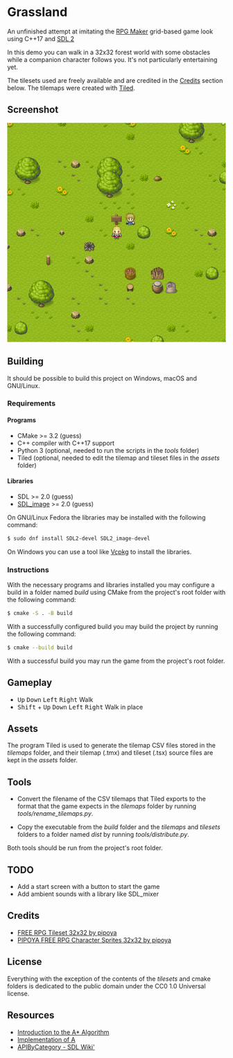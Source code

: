 # Grassland

An unfinished attempt at imitating the [RPG Maker](https://www.rpgmakerweb.com/)
grid-based game look using C++17 and [SDL 2](https://www.libsdl.org/)

In this demo you can walk in a 32x32 forest world with some obstacles while a
companion character follows you. It's not particularly entertaining yet.

The tilesets used are freely available and are credited in the
[Credits](#Credits) section below. The tilemaps were created with
[Tiled](https://www.mapeditor.org).

## Screenshot

![Screenshot](screenshot.png)

## Building

It should be possible to build this project on Windows, macOS and GNU/Linux.

### Requirements

#### Programs

* CMake >= 3.2 (guess)
* C++ compiler with C++17 support
* Python 3 (optional, needed to run the scripts in the _tools_ folder)
* Tiled (optional, needed to edit the tilemap and tileset files in the _assets_
folder)

#### Libraries

* SDL >= 2.0 (guess)
* [SDL_image](https://www.libsdl.org/projects/SDL_image) >= 2.0 (guess)

On GNU/Linux Fedora the libraries may be installed with the following command:

```sh
$ sudo dnf install SDL2-devel SDL2_image-devel
````

On Windows you can use a tool like [Vcpkg](https://github.com/microsoft/vcpkg)
to install the libraries.

### Instructions

With the necessary programs and libraries installed you may configure a build
in a folder named _build_ using CMake from the project's root folder with the
following command:

```sh
$ cmake -S . -B build
```

With a successfully configured build you may build the project by running the
following command:

```sh
$ cmake --build build
```

With a successful build you may run the game from the project's root folder.

## Gameplay

* <kbd>Up</kbd> <kbd>Down</kbd> <kbd>Left</kbd> <kbd>Right</kbd> Walk
* <kbd>Shift</kbd> + <kbd>Up</kbd> <kbd>Down</kbd> <kbd>Left</kbd>
<kbd>Right</kbd> Walk in place

## Assets

The program Tiled is used to generate the tilemap CSV files stored in the
_tilemaps_ folder, and their tilemap (.tmx) and tileset (.tsx) source files are
kept in the _assets_ folder.

## Tools

* Convert the filename of the CSV tilemaps that Tiled exports to the format that
the game expects in the _tilemaps_ folder by running _tools/rename_tilemaps.py_.

* Copy the executable from the _build_ folder and the _tilemaps_ and _tilesets_
folders to a folder named _dist_ by running _tools/distribute.py_.

Both tools should be run from the project's root folder.

## TODO

* Add a start screen with a button to start the game
* Add ambient sounds with a library like SDL_mixer

## Credits

* [FREE RPG Tileset 32x32 by pipoya](https://pipoya.itch.io/pipoya-rpg-tileset-32x32)
* [PIPOYA FREE RPG Character Sprites 32x32 by pipoya](https://pipoya.itch.io/pipoya-free-rpg-character-sprites-32x32)

## License

Everything with the exception of the contents of the _tilesets_ and cmake
folders is dedicated to the public domain under the CC0 1.0 Universal license.

## Resources

* [Introduction to the A* Algorithm](https://www.redblobgames.com/pathfinding/a-star/introduction.html)
* [Implementation of A](https://www.redblobgames.com/pathfinding/a-star/implementation.html)
* [APIByCategory - SDL Wiki'](https://wiki.libsdl.org/APIByCategory)

